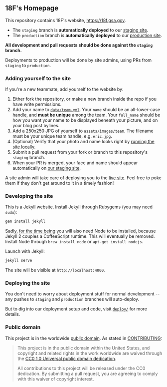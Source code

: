 ## 18F's Homepage

This repository contains 18F's website, https://18f.gsa.gov.

* The `staging` branch is **automatically deployed** to our [staging site](http://staging.18f.us).
* The `production` branch is **automatically deployed** to our [production site](https://18f.gsa.gov).

**All development and pull requests should be done against the `staging` branch.**

Deployments to production will be done by site admins, using PRs from `staging` to `production`.

### Adding yourself to the site

If you're a new teammate, add yourself to the website by:

1. Either fork the repository, or make a new branch inside the repo if you have write permissions.
2. Add your name to [`data/team.yml`](data/team.yml). Your `name` should be an all-lower-case handle, and **must be unique** among the team. Your `full_name` should be how you want your name to be displayed beneath your picture, and on your blog post bylines.
3. Add a 250x250 JPG of yourself to [`assets/images/team`](assets/images/team). The filename must be your unique team handle, e.g. `eric.jpg`.
4. (Optional) Verify that your photo and name looks right by [running the site locally](#developing-the-site).
5. Submit a pull request from your fork or branch to this repository's `staging` branch.
6. When your PR is merged, your face and name should appear automatically on [our staging site](http://staging.18f.us).

A site admin will take care of deploying you to the [live site](https://18f.gsa.gov). Feel free to poke them if they don't get around to it in a timely fashion!

### Developing the site

This is a [Jekyll](http://jekyllrb.com) website. Install Jekyll through Rubygems (you may need `sudo`):

```bash
gem install jekyll
```

Sadly, [for the time being](https://github.com/jekyll/jekyll/issues/2327#issuecomment-55337023) you will also need Node to be installed, because Jekyll 2 couples a CoffeeScript runtime. This will eventually be removed. Install Node through `brew install node` or `apt-get install nodejs`.

Launch with Jekyll:

```bash
jekyll serve
```

The site will be visible at `http://localhost:4000`.

### Deploying the site

You don't need to worry about deployment stuff for normal development -- any pushes to `staging` and `production` branches will auto-deploy.

But to dig into our deployment setup and code, visit [`deploy/`](deploy) for more details.

### Public domain

This project is in the worldwide [public domain](LICENSE.md). As stated in [CONTRIBUTING](CONTRIBUTING.md):

> This project is in the public domain within the United States, and copyright and related rights in the work worldwide are waived through the [CC0 1.0 Universal public domain dedication](https://creativecommons.org/publicdomain/zero/1.0/).
>
> All contributions to this project will be released under the CC0 dedication. By submitting a pull request, you are agreeing to comply with this waiver of copyright interest.
